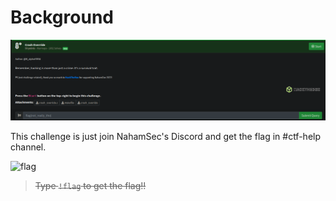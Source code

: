 # Background
![background](https://github.com/siunam321/CTF-Writeups/blob/main/NahamCon-CTF-2022/Warmups/Crash-Override/images/background.png)

This challenge is just join NahamSec's Discord and get the flag in #ctf-help channel.

![flag](https://github.com/siunam321/CTF-Writeups/blob/main/NahamCon-CTF-2022/Warmups/Crash-Override/images/flagpng)

> ~~Type `!flag` to get the flag!!~~